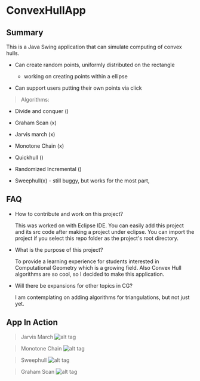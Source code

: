 ConvexHullApp
=============

Summary
----------------
This is a Java Swing application that can simulate computing of convex hulls.

- Can create random points, uniformly distributed on the rectangle
  - working on creating points within a ellipse

- Can support users putting their own points via click

> Algorithms:
  
  - Divide and conquer ()
  
  - Graham Scan (x)
  
  - Jarvis march (x)
  
  - Monotone Chain (x)
  
  - Quickhull ()
  
  - Randomized Incremental ()
  
  - Sweephull(x) - still buggy, but works for the most part,

FAQ
----------------

- How to contribute and work on this project?

  This was worked on with Eclipse IDE. You can easily add this project and its src code after making a project under eclipse.   You can import the project if you select this repo folder as the project's root directory.

- What is the purpose of this project?

  To provide a learning experience for students interested in Computational Geometry which is a growing field. Also Convex Hull algorithms are so cool, so I decided to make this application.
  
- Will there be expansions for other topics in CG?

  I am contemplating on adding algorithms for triangulations, but not just yet.

App In Action
------------
> Jarvis March
  ![alt tag](https://raw.github.com/Lonkal/ConvexHullApp/master/images/jarvismarchdemo.gif)

> Monotone Chain
  ![alt tag](https://raw.github.com/Lonkal/ConvexHullApp/master/images/monotonechaindemo.gif)

> Sweephull
  ![alt tag](https://raw.github.com/Lonkal/ConvexHullApp/master/images/sweephulldemo.gif)

> Graham Scan
  ![alt tag](https://raw.github.com/Lonkal/ConvexHullApp/master/images/grahamscandemo.gif)
